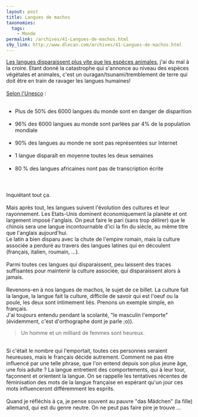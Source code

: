 ```yaml
---
layout: post
title: Langues de machos
taxonomies: 
  tags: 
    - Monde
permalink: /archives/41-Langues-de-machos.html
s9y_link: http://www.dlecan.com/archives/41-Langues-de-machos.html
---
```

<a href="http://www.cybersciences.com/Cyber/3.0/N3403.asp">Les langues disparaissent plus vite que les espèces animales</a>, j'ai du mal à la croire. Etant donné la catastrophe qui s'annonce au niveau des espèces végétales et animales, c'est un ouragan/tsunami/tremblement de terre qui doit être en train de ravager les langues humaines!<br />
<br />
<a href="http://portal.unesco.org/culture/fr/ev.php-URL_ID=8270&amp;URL_DO=DO_TOPIC&amp;URL_SECTION=201.html">Selon l'Unesco</a> :<br />
<ul><br />
<li>Plus de 50% des 6000 langues du monde sont en danger de disparition</li><br />
<li>96% des 6000 langues au monde sont parlées par 4% de la population mondiale</li><br />
<li>90% des langues au monde ne sont pas représentées sur Internet</li><br />
<li>1 langue disparaît en moyenne toutes les deux semaines</li><br />
<li>80 % des langues africaines nont pas de transcription écrite</li><br />
</ul><br />
Inquiétant tout ça.<br />
<br />
Mais après tout, les langues suivent l'évolution des cultures et leur rayonnement. Les Etats-Unis dominent économiquement la planète et ont largement imposé l'anglais. On peut faire le pari (sans trop délirer) que le chinois sera une langue incontournable d'ici la fin du siècle, au même titre que l'anglais aujourd'hui.<br />
Le latin a bien disparu avec la chute de l'empire romain, mais la culture associée a perduré au travers des langues latines qui en découlent (français, italien, roumain, ...).<br />
<br />
Parmi toutes ces langues qui disparaissent, peu laissent des traces suffisantes pour maintenir la culture associée, qui disparaissent alors à jamais.<br />
<br />
Revenons-en à nos langues de machos, le sujet de ce billet. La culture fait la langue, la langue fait la culture, difficile de savoir qui est l'oeuf ou la poule, les deux sont intimement liés. Prenons un exemple simple, en français.<br />
J'ai toujours entendu pendant la scolarité, "le masculin l'emporte" (évidemment, c'est d'orthographe dont je parle ;o)).<br />
<blockquote>Un homme et un milliard de femmes sont heureux.</blockquote><br />
Si c'était le nombre qui l'emportait, toutes ces personnes seraient heureuses, mais le français décide autrement. Comment ne pas être influencé par une telle phrase, que l'on entend depuis son plus jeune âge, une fois adulte ? La langue entretient des comportements, qui à leur tour, façonnent et orientent la langue. On se rappelle les tentatives récentes de féminisation des mots de la langue française en espérant qu'un jour ces mots influenceront différemment les esprits.<br />
<br />
Quand je réfléchis à ça, je pense souvent au pauvre "das Mädchen" (la fille) allemand, qui est du genre neutre. On ne peut pas faire pire je trouve ...
